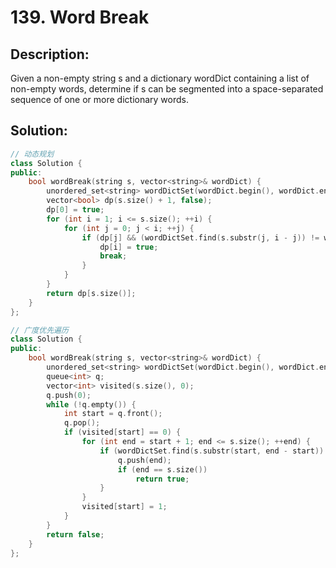 # 139. Word Break

## Description:

Given a non-empty string s and a dictionary wordDict containing a list of non-empty words, determine if s can be segmented into a space-separated sequence of one or more dictionary words.

## Solution:

```c++
// 动态规划
class Solution {
public:
    bool wordBreak(string s, vector<string>& wordDict) {
        unordered_set<string> wordDictSet(wordDict.begin(), wordDict.end());
        vector<bool> dp(s.size() + 1, false);
        dp[0] = true;
        for (int i = 1; i <= s.size(); ++i) {
            for (int j = 0; j < i; ++j) {
                if (dp[j] && (wordDictSet.find(s.substr(j, i - j)) != wordDictSet.end())) {
                    dp[i] = true;
                    break;
                }
            }
        }
        return dp[s.size()];
    }
};
```

```c++
// 广度优先遍历
class Solution {
public:
    bool wordBreak(string s, vector<string>& wordDict) {
        unordered_set<string> wordDictSet(wordDict.begin(), wordDict.end());
        queue<int> q;
        vector<int> visited(s.size(), 0);
        q.push(0);
        while (!q.empty()) {
            int start = q.front();
            q.pop();
            if (visited[start] == 0) {
                for (int end = start + 1; end <= s.size(); ++end) {
                    if (wordDictSet.find(s.substr(start, end - start)) != wordDictSet.end()) {
                        q.push(end);
                        if (end == s.size())
                            return true;
                    }
                }
                visited[start] = 1;
            }
        }
        return false;
    }
};
```

<!-- remark：

-  -->
